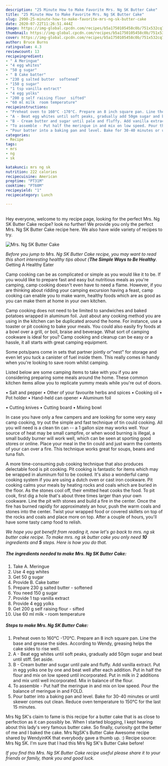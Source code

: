 ```yaml
---
description: "25 Minute How to Make Favorite Mrs. Ng SK Butter Cake"
title: "25 Minute How to Make Favorite Mrs. Ng SK Butter Cake"
slug: 2990-25-minute-how-to-make-favorite-mrs-ng-sk-butter-cake
date: 2020-07-22T11:26:51.444Z
image: https://img-global.cpcdn.com/recipes/b5a1750105458c0b/751x532cq70/mrs-ng-sk-butter-cake-recipe-main-photo.jpg
thumbnail: https://img-global.cpcdn.com/recipes/b5a1750105458c0b/751x532cq70/mrs-ng-sk-butter-cake-recipe-main-photo.jpg
cover: https://img-global.cpcdn.com/recipes/b5a1750105458c0b/751x532cq70/mrs-ng-sk-butter-cake-recipe-main-photo.jpg
author: Bruce Burns
ratingvalue: 4.3
reviewcount: 13
recipeingredient:
- " A Meringue"
- "4 egg whites"
- "50 g sugar"
- " B Cake batter"
- "230 g salted butter  softened"
- "150 g sugar"
- "1 tsp vanilla extract"
- "4 egg yolks"
- "200 g self raising flour  sifted"
- "60 ml milk  room temperature"
recipeinstructions:
- "Preheat oven to 160°C -170°C. Prepare an 8 inch square pan. Line the base and grease the sides. According to Wendy, greasing helps the cake sides to rise well."
- "A - Beat egg whites until soft peaks, gradually add 50gm sugar and beat until stiff. Set aside."
- "B - Cream butter and sugar until pale and fluffy. Add vanilla extract. Put in egg yolks one by one and beat well after each addition. Put in half the flour and mix on low speed until incorporated. Put in milk in 2 additions and mix until well incorporated. Mix in balance of the flour."
- "To assemble - Put half the meringue in and mix on low speed. Pour the balance of meringue in and FOLD."
- "Pour batter into a baking pan and level. Bake for 30-40 minutes or until skewer comes out clean. Reduce oven temperature to 150°C for the last 15 minutes."
categories:
- Recipe
tags:
- mrs
- ng
- sk

katakunci: mrs ng sk 
nutrition: 222 calories
recipecuisine: American
preptime: "PT31M"
cooktime: "PT60M"
recipeyield: "1"
recipecategory: Lunch

---
```

<br>
Hey everyone, welcome to my recipe page, looking for the perfect Mrs. Ng SK Butter Cake recipe? look no further! We provide you only the perfect Mrs. Ng SK Butter Cake recipe here. We also have wide variety of recipes to try.
<br>


![Mrs. Ng SK Butter Cake](https://img-global.cpcdn.com/recipes/b5a1750105458c0b/751x532cq70/mrs-ng-sk-butter-cake-recipe-main-photo.jpg)

<i>Before you jump to Mrs. Ng SK Butter Cake recipe, you may want to read this short interesting healthy tips about {<strong>The Simple Ways to Be Healthy</strong>.</i>
Getting A Healthy Eater

    
Camp cooking can be as complicated or simple as you would like it to be. If you would like to prepare fast and easy but nutritious meals as you're camping, camp cooking doesn't even have to need a flame. However, if you are thinking about ridding your camping excursion having a feast, camp cooking can enable you to make warm, healthy foods which are as good as you can make them at home in your own kitchen.

Camp cooking does not need to be limited to sandwiches and baked potatoes wrapped in aluminum foil.  Just about any cooking method you are using in the kitchen can be duplicated around the home. For instance, use a toaster or pit cooking to bake your meals. You could also easily fry foods at a bowl over a grill, or boil, braise and beverage. What sort of camping cookware is ideal for you? Camp cooking and cleanup can be easy or a hassle, it all starts with great camping equipment.

Some pots/pans come in sets that partner jointly or"nest" for storage and even let you tuck a canister of fuel inside them. This really comes in handy when you're looking to save room whilst camping.

Listed below are some camping items to take with you if you are considering preparing some meals around the home. These common kitchen items allow you to replicate yummy meals while you're out of doors.

• Salt and pepper
• Other of your favourite herbs and spices
• Cooking oil
• Pot holder
• Hand-held can opener
• Aluminum foil

• Cutting knives
• Cutting board
• Mixing bowl


In case you have only a few campers and are looking for some very easy camp cooking, try out the simple and fast technique of tin could cooking. All you will need is a clean tin can -- a 1 gallon size may works well. Your source of heat may be small campfire, or when wood burning is illegal, a small buddy burner will work well, which can be seen at sporting good stores or online. Place your meal in the tin could and just warm the contents of your can over a fire.  This technique works great for soups, beans and tuna fish.

A more time-consuming pub cooking technique that also produces delectable food is pit cooking. Pit cooking is fantastic for items which may be wrapped in aluminum foil to be cooked.  It's also a wonderful camp cooking system if you are using a dutch oven or cast iron cookware. Pit cooking calms your meals by heating rocks and coals which are buried in the floor. As the stones cool off, their emitted heat cooks the food. To pit cook, first dig a hole that's about three times larger than your own cookware. Line the pit with stones and build a fire in the center. Once the fire has burned rapidly for approximately an hour, push the warm coals and stones into the center. Twist your wrapped food or covered skillets on top of the rocks and coals and place more on top. After a couple of hours, you'll have some tasty camp food to relish.


<i>We hope you got benefit from reading it, now let's go back to mrs. ng sk butter cake recipe. To make mrs. ng sk butter cake you only need <strong>10</strong> ingredients and <strong>5</strong> steps. Here is how you do that.
</i>

##### The ingredients needed to make Mrs. Ng SK Butter Cake:

1. Take  A. Meringue
1. Use 4 egg whites
1. Get 50 g sugar
1. Provide  B. Cake batter
1. Prepare 230 g salted butter - softened
1. You need 150 g sugar
1. Provide 1 tsp vanilla extract
1. Provide 4 egg yolks
1. Get 200 g self raising flour - sifted
1. Use 60 ml milk - room temperature


##### Steps to make Mrs. Ng SK Butter Cake:

1. Preheat oven to 160°C -170°C. Prepare an 8 inch square pan. Line the base and grease the sides. According to Wendy, greasing helps the cake sides to rise well.
1. A - Beat egg whites until soft peaks, gradually add 50gm sugar and beat until stiff. Set aside.
1. B - Cream butter and sugar until pale and fluffy. Add vanilla extract. Put in egg yolks one by one and beat well after each addition. Put in half the flour and mix on low speed until incorporated. Put in milk in 2 additions and mix until well incorporated. Mix in balance of the flour.
1. To assemble - Put half the meringue in and mix on low speed. Pour the balance of meringue in and FOLD.
1. Pour batter into a baking pan and level. Bake for 30-40 minutes or until skewer comes out clean. Reduce oven temperature to 150°C for the last 15 minutes.


Mrs Ng SK&#39;s claim to fame is this recipe for a butter cake that is as close to perfection as it can possibly be. When I started blogging, I kept hearing about this lady&#39;s very famous butter cake. So finally, curiosity got the better of me and I baked the cake. Mrs NgSK&#39;s Butter Cake Awesome recipe shared by WendyinKK that everybody gave a thumb up. :) Recipe source: Mrs Ng SK. I&#39;m sure that I had this Mrs Ng SK&#39;s Butter Cake before! 

<i>If you find this Mrs. Ng SK Butter Cake recipe useful please share it to your friends or family, thank you and good luck.</i>
